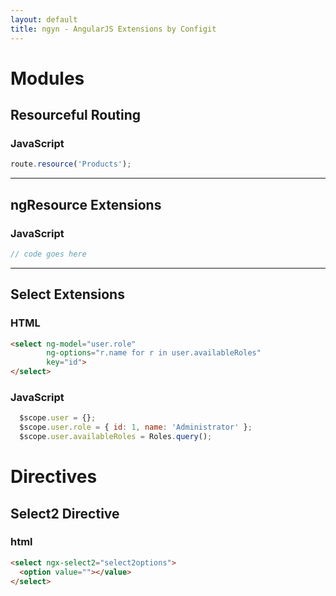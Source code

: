 ```yaml
---
layout: default
title: ngyn - AngularJS Extensions by Configit
---
```


# Modules

<a id="resourceful_routing"></a>
## Resourceful Routing

### JavaScript

```javascript
route.resource('Products');
```

---
<a id="ngresource_extensions"></a>
## ngResource Extensions
### JavaScript
```javascript
// code goes here
```
---

<a id="select_extensions"></a>
## Select Extensions
### HTML
```html
<select ng-model="user.role" 
        ng-options="r.name for r in user.availableRoles" 
        key="id">
</select>
```
### JavaScript
```javascript
  $scope.user = {};
  $scope.user.role = { id: 1, name: 'Administrator' };
  $scope.user.availableRoles = Roles.query();
```

# Directives

<a id="select2_directive"></a>
## Select2 Directive

### html
```html
<select ngx-select2="select2options">
  <option value=""></value>
</select>
```